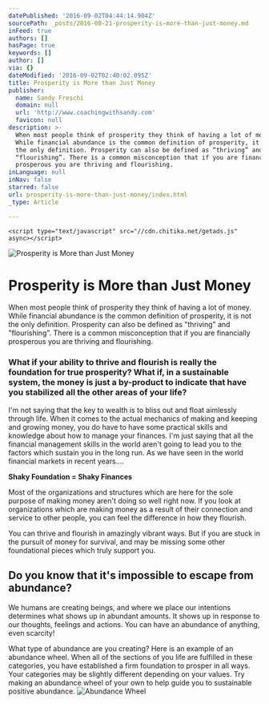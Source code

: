 ```yaml
---
datePublished: '2016-09-02T04:44:14.904Z'
sourcePath: _posts/2016-08-21-prosperity-is-more-than-just-money.md
inFeed: true
authors: []
hasPage: true
keywords: []
author: []
via: {}
dateModified: '2016-09-02T02:40:02.095Z'
title: Prosperity is More than Just Money
publisher:
  name: Sandy Freschi
  domain: null
  url: 'http://www.coachingwithsandy.com'
  favicon: null
description: >-
  When most people think of prosperity they think of having a lot of money.
  While financial abundance is the common definition of prosperity, it is not
  the only definition. Prosperity can also be defined as “thriving” and
  “flourishing”. There is a common misconception that if you are financially
  prosperous you are thriving and flourishing.
inLanguage: null
inNav: false
starred: false
url: prosperity-is-more-than-just-money/index.html
_type: Article

---
```

<script type="text/javascript">
      ( function() {
        if (window.CHITIKA === undefined) { window.CHITIKA = { 'units' : [] }; };
        var unit = {"calltype":"async[2]","publisher":"SandyFreschi","width":550,"height":250,"sid":"Chitika Default"};
        var placement_id = window.CHITIKA.units.length;
        window.CHITIKA.units.push(unit);
        document.write('<div id="chitikaAdBlock-' + placement_id + '"></div>');
    }());
    </script>
    <script type="text/javascript" src="//cdn.chitika.net/getads.js" async></script>

![Prosperity is More than Just Money](https://the-grid-user-content.s3-us-west-2.amazonaws.com/41137e92-f179-46a3-a499-caa93345844f.jpg)

# Prosperity is More than Just Money

When most people think of prosperity they think of having a lot of money. While financial abundance is the common definition of prosperity, it is not the only definition. Prosperity can also be defined as "thriving" and "flourishing". There is a common misconception that if you are financially prosperous you are thriving and flourishing.

### What if your ability to thrive and flourish is really the foundation for true prosperity? What if, in a sustainable system, the money is just a by-product to indicate that have you stabilized all the other areas of your life?

I'm not saying that the key to wealth is to bliss out and float aimlessly through life. When it comes to the actual mechanics of making and keeping and growing money, you do have to have some practical skills and knowledge about how to manage your finances. I'm just saying that all the financial management skills in the world aren't going to lead you to the factors which sustain you in the long run. As we have seen in the world financial markets in recent years....

**Shaky Foundation = Shaky Finances**

Most of the organizations and structures which are here for the sole purpose of making money aren't doing so well right now. If you look at organizations which are making money as a result of their connection and service to other people, you can feel the difference in how they flourish.

You can thrive and flourish in amazingly vibrant ways. But if you are stuck in the pursuit of money for survival, and may be missing some other foundational pieces which truly support you.

## Do you know that it's impossible to escape from abundance?

We humans are creating beings, and where we place our intentions determines what shows up in abundant amounts. It shows up in response to our thoughts, feelings and actions. You can have an abundance of anything, even scarcity!

What type of abundance are you creating? Here is an example of an abundance wheel. When all of the sections of you life are fulfilled in these categories, you have established a firm foundation to prosper in all ways. Your categories may be slightly different depending on your values. Try making an abundance wheel of your own to help guide you to sustainable positive abundance.
![Abundance Wheel](https://the-grid-user-content.s3-us-west-2.amazonaws.com/58cff64f-4d43-4a7d-9603-80ed6b8f344e.jpg)